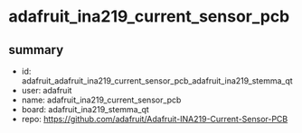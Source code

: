 # adafruit_ina219_current_sensor_pcb
 
## summary 
* id: adafruit_adafruit_ina219_current_sensor_pcb_adafruit_ina219_stemma_qt
* user: adafruit
* name: adafruit_ina219_current_sensor_pcb
* board: adafruit_ina219_stemma_qt
* repo: https://github.com/adafruit/Adafruit-INA219-Current-Sensor-PCB








